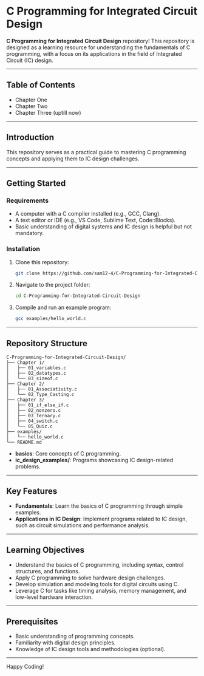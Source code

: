 # C Programming for Integrated Circuit Design

 **C Programming for Integrated Circuit Design** repository! This repository is designed as a learning resource for understanding the fundamentals of C programming, with a focus on its applications in the field of Integrated Circuit (IC) design. 

---

## **Table of Contents**
- Chapter One 
- Chapter Two
- Chapter Three (uptill now) 


---

## Introduction
 This repository serves as a practical guide to mastering C programming concepts and applying them to IC design challenges.

---

## **Getting Started**

### **Requirements**
- A computer with a C compiler installed (e.g., GCC, Clang).
- A text editor or IDE (e.g., VS Code, Sublime Text, Code::Blocks).
- Basic understanding of digital systems and IC design is helpful but not mandatory.

### **Installation**
1. Clone this repository:
   ```bash
   git clone https://github.com/sam12-4/C-Programming-for-Integrated-Circuit-Design.git
   ```
2. Navigate to the project folder:
   ```bash
   cd C-Programming-for-Integrated-Circuit-Design
   ```
3. Compile and run an example program:
   ```bash
   gcc examples/hello_world.c 
   ```

---

## **Repository Structure**
```
C-Programming-for-Integrated-Circuit-Design/
├── Chapter 1/
│   ├── 01_variables.c
│   ├── 02_datatypes.c
│   └── 03_sizeof.c
├── Chapter 2/
│   ├── 01_Associativity.c
│   └── 02_Type_Casting.c
├── Chapter 3/
│   ├── 01_if_else_if.c
│   ├── 02_nonzero.c
│   ├── 03_Ternary.c
│   ├── 04_switch.c
│   └── 05_Quiz.c
├── examples/
│   └── hello_world.c
└── README.md

```

- **basics**: Core concepts of C programming.
- **ic_design_examples/**: Programs showcasing IC design-related problems.

---

## **Key Features**
- **Fundamentals**: Learn the basics of C programming through simple examples.
- **Applications in IC Design**: Implement programs related to IC design, such as circuit simulations and performance analysis.

---

## **Learning Objectives**
- Understand the basics of C programming, including syntax, control structures, and functions.
- Apply C programming to solve hardware design challenges.
- Develop simulation and modeling tools for digital circuits using C.
- Leverage C for tasks like timing analysis, memory management, and low-level hardware interaction.

---

## **Prerequisites**
- Basic understanding of programming concepts.
- Familiarity with digital design principles.
- Knowledge of IC design tools and methodologies (optional).

---


Happy Coding!

